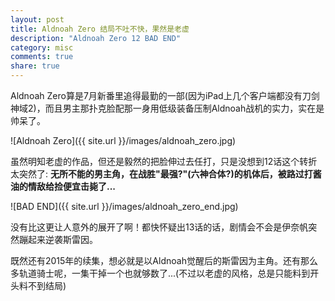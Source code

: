 ```yaml
---
layout: post
title: Aldnoah Zero 结局不吐不快，果然是老虚
description: "Aldnoah Zero 12 BAD END"
category: misc
comments: true
share: true
---
```


Aldnoah Zero算是7月新番里追得最勤的一部(因为iPad上几个客户端都没有刀剑神域2)，而且男主那扑克脸配那一身用低级装备压制Aldnoah战机的实力，实在是帅呆了。

![Aldnoah Zero]({{ site.url }}/images/aldnoah_zero.jpg)

虽然明知老虚的作品，但还是毅然的把脸伸过去任打，只是没想到12话这个转折太突然了: **无所不能的男主角，在战胜"最强?"(六神合体?)的机体后，被路过打酱油的情敌给捡便宜击毙了...**

![BAD END]({{ site.url }}/images/aldnoah_zero_end.jpg)

没有比这更让人意外的展开了啊！都快怀疑出13话的话，剧情会不会是伊奈帆突然蹦起来逆袭斯雷因。

既然还有2015年的续集，想必就是以Aldnoah觉醒后的斯雷因为主角。还有那么多轨道骑士呢，一集干掉一个也就够数了...(不过以老虚的风格，总是只能料到开头料不到结局)
